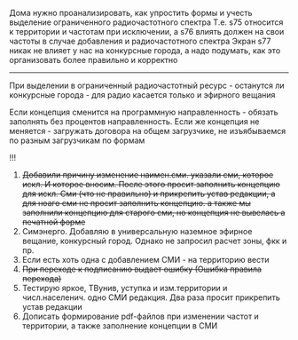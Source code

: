Дома нужно проанализировать, как упростить формы и учесть выделение ограниченного радиочастотного спектра
Т.е. s75 относится к территории и частотам при исключении, а s76 влиять должен на свои частоты в случае добавления и радиочастотного спектра
Экран s77 никак не влияет у нас на конкурсные города, а надо подумать, как это организовать более правильно и корректно

---
При выделении в ограниченный радиочастотный ресурс - останутся ли конкурсные города - для радио касается только и эфирного вещания

Если концепция сменится на программную направленность - обязать заполнять без процентов направленность. Если же концепция не меняется - загружать договора на общем загрузчике, не изъябываемся по разным загрузчикам по формам

!!!
1) ~~Добавили причину изменение наимен.сми. указали сми, которое искл. И которое вносим. После этого просит заполнить  концепцию для искл. Сми (что не правильно) и прикрепить устав редакции, а для ноаго сми не просит заполнить концепцию. а также мы заполнили концепцию для старого сми, но концепция не вывелась а печатной форме~~
2) Симэнерго. Добавляю в универсальную наземное эфирное вещание, конкурсный город. Однако не запросил расчет зоны, фкк и пр.
3) Если есть хоть одна с добавлением СМИ - на территорию вести
4) ~~При переходе к подписанию выдает ошибку (Ошибка правила перехода)~~
5) Тестирую яркое, ТВунив, уступка и изм.территории и числ.населенич. одно СМИ редакция. Два раза просит прикрепить устав редакции
6) Дописать формирование pdf-файлов при изменении частот и территории, а также заполнение концепции в СМИ
